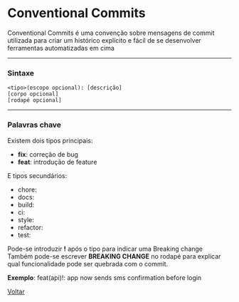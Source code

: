 # Conventional Commits
Conventional Commits é uma convenção sobre mensagens de commit utilizada para criar um histórico explícito e fácil de se desenvolver ferramentas automatizadas em cima

---
### Sintaxe
	<tipo>(escopo opcional): [descrição]
	[corpo opcional]
	[rodapé opcional]

---
### Palavras chave
Existem dois tipos principais:
* **fix**: correção de bug
* **feat**: introdução de feature  

E tipos secundários:
* chore:
* docs:
* build:
* ci:
* style:
* refactor:
* test:
  

Pode-se introduzir **!** após o tipo para indicar uma Breaking change  
Também pode-se escrever **BREAKING CHANGE** no rodapé para explicar qual funcionalidade pode ser quebrada com o commit.

**Exemplo**: feat(api)!: app now sends sms confirmation before login

[Voltar](../Readme.md)